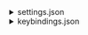 <details>
    <summary>settings.json</summary>
    <p>
    {<br>
    &nbsp;&nbsp;&nbsp;&nbsp;/* Extentions Settings*/<br>
    &nbsp;&nbsp;&nbsp;&nbsp;<br>
    &nbsp;&nbsp;&nbsp;&nbsp;// Prettier - Code formatter (Auto Apply on Save).<br>
    &nbsp;&nbsp;&nbsp;&nbsp;"editor.formatOnSave": false,<br>
    &nbsp;&nbsp;&nbsp;&nbsp;"[javascript]": {<br>
    &nbsp;&nbsp;&nbsp;&nbsp;&nbsp;&nbsp;&nbsp;&nbsp;"editor.formatOnSave": true,<br>
    &nbsp;&nbsp;&nbsp;&nbsp;&nbsp;&nbsp;&nbsp;&nbsp;"editor.defaultFormatter": "esbenp.prettier-vscode"<br>
    &nbsp;&nbsp;&nbsp;&nbsp;},<br>
    &nbsp;&nbsp;&nbsp;&nbsp;<br>
    &nbsp;&nbsp;&nbsp;&nbsp;// Auto Rename Tag (Rename Tags).<br>
    &nbsp;&nbsp;&nbsp;&nbsp;"auto-rename-tag.activationOnLanguage": [<br>
    &nbsp;&nbsp;&nbsp;&nbsp;&nbsp;&nbsp;&nbsp;&nbsp;"html", "xml", "json"<br>
    &nbsp;&nbsp;&nbsp;&nbsp;],<br>
    &nbsp;&nbsp;&nbsp;&nbsp;<br>
    &nbsp;&nbsp;&nbsp;&nbsp;// GitLens.<br>
    &nbsp;&nbsp;&nbsp;&nbsp;"gitlens.hovers.currentLine.over": "line",<br>
    &nbsp;&nbsp;&nbsp;&nbsp;"gitlens.currentLine.enabled": false,<br>
    &nbsp;&nbsp;&nbsp;&nbsp;"gitlens.codeLens.enabled": false,<br>
    &nbsp;&nbsp;&nbsp;&nbsp;// Confirm before synchronizing git repositories<br>
    &nbsp;&nbsp;&nbsp;&nbsp;"git.confirmSync": false,<br>
    &nbsp;&nbsp;&nbsp;&nbsp;// Auto fetch from git repositories<br>
    &nbsp;&nbsp;&nbsp;&nbsp;"git.autofetch": true,<br>
    &nbsp;&nbsp;&nbsp;&nbsp;<br>
    &nbsp;&nbsp;&nbsp;&nbsp;// Material Icon Theme (Icons).<br>
    &nbsp;&nbsp;&nbsp;&nbsp;"workbench.iconTheme": "material-icon-theme",<br>
    &nbsp;&nbsp;&nbsp;&nbsp;<br>
    &nbsp;&nbsp;&nbsp;&nbsp;// Fluent Icons (Icons).<br>
    &nbsp;&nbsp;&nbsp;&nbsp;"workbench.productIconTheme": "fluent-icons",<br>
    &nbsp;&nbsp;&nbsp;&nbsp;<br>
    &nbsp;&nbsp;&nbsp;&nbsp;// One Dark Pro (Theme).<br>
    &nbsp;&nbsp;&nbsp;&nbsp;"workbench.colorTheme": "One Dark Pro Darker",<br>
    &nbsp;&nbsp;&nbsp;&nbsp;"workbench.preferredDarkColorTheme": "One Dark Pro Darker",<br>
    &nbsp;&nbsp;&nbsp;&nbsp;"workbench.preferredLightColorTheme": "One Dark Pro Darker",<br>
    &nbsp;&nbsp;&nbsp;&nbsp;"workbench.preferredHighContrastColorTheme": "One Dark Pro Darker",<br>
    &nbsp;&nbsp;&nbsp;&nbsp;"workbench.preferredHighContrastLightColorTheme": "One Dark Pro Darker",<br>
    &nbsp;&nbsp;&nbsp;&nbsp;<br>
    &nbsp;&nbsp;&nbsp;&nbsp;/* VSCode Font */<br>
    &nbsp;&nbsp;&nbsp;&nbsp;<br>
    &nbsp;&nbsp;&nbsp;&nbsp;// Controls the font in the editor.<br>
    &nbsp;&nbsp;&nbsp;&nbsp;"editor.fontFamily": "consolas",<br>
    &nbsp;&nbsp;&nbsp;&nbsp;"editor.fontSize": 16,<br>
    &nbsp;&nbsp;&nbsp;&nbsp;// Controls the font for CodeLens.<br>
    &nbsp;&nbsp;&nbsp;&nbsp;"editor.codeLensFontFamily": "Consolas",<br>
    &nbsp;&nbsp;&nbsp;&nbsp;"editor.codeLensFontSize": 16,<br>
    &nbsp;&nbsp;&nbsp;&nbsp;// Controls the font in the debug console.<br>
    &nbsp;&nbsp;&nbsp;&nbsp;"debug.console.fontFamily": "Consolas",<br>
    &nbsp;&nbsp;&nbsp;&nbsp;"debug.console.fontSize": 16,<br>
    &nbsp;&nbsp;&nbsp;&nbsp;// Controls the font for the terminal.<br>
    &nbsp;&nbsp;&nbsp;&nbsp;"terminal.integrated.fontFamily": "Consolas",<br>
    &nbsp;&nbsp;&nbsp;&nbsp;"terminal.integrated.fontSize": 16,<br>
    &nbsp;&nbsp;&nbsp;&nbsp;// Controls the Font for Input Messages.<br>
    &nbsp;&nbsp;&nbsp;&nbsp;"scm.inputFontFamily": "Consolas",<br>
    &nbsp;&nbsp;&nbsp;&nbsp;"scm.inputFontSize": 16,<br>
    &nbsp;&nbsp;&nbsp;&nbsp;// Controls the font of inlay hints in the editor.<br>
    &nbsp;&nbsp;&nbsp;&nbsp;"editor.inlayHints.fontFamily": "Consolas",<br>
    &nbsp;&nbsp;&nbsp;&nbsp;"editor.inlayHints.fontSize": 16,<br>
    &nbsp;&nbsp;&nbsp;&nbsp;// Controls the font used in the Markdown preview.<br>
    &nbsp;&nbsp;&nbsp;&nbsp;"markdown.preview.fontFamily": "Consolas",<br>
    &nbsp;&nbsp;&nbsp;&nbsp;"markdown.preview.fontSize": 16,<br>
    &nbsp;&nbsp;&nbsp;&nbsp;// controls the font for the output text for notebook cells.<br>
    &nbsp;&nbsp;&nbsp;&nbsp;"notebook.outputFontFamily": "Consolas",<br>
    &nbsp;&nbsp;&nbsp;&nbsp;"notebook.outputFontSize": 16,<br>
    &nbsp;&nbsp;&nbsp;&nbsp;<br>
    &nbsp;&nbsp;&nbsp;&nbsp;/* VSCode Settings */<br>
    &nbsp;&nbsp;&nbsp;&nbsp;<br>
    &nbsp;&nbsp;&nbsp;&nbsp;// Controls the minimap<br>
    &nbsp;&nbsp;&nbsp;&nbsp;"editor.minimap.enabled": false,<br>
    &nbsp;&nbsp;&nbsp;&nbsp;"editor.minimap.scale": 2,<br>
    &nbsp;&nbsp;&nbsp;&nbsp;// Controls the option to use vscode built-in auto rename tag.<br>
    &nbsp;&nbsp;&nbsp;&nbsp;"editor.linkedEditing": false,<br>
    &nbsp;&nbsp;&nbsp;&nbsp;// Controls the option to show path folders for Files.<br>
    &nbsp;&nbsp;&nbsp;&nbsp;"breadcrumbs.enabled": false,<br>
    &nbsp;&nbsp;&nbsp;&nbsp;// Controls the option to preview files insted of opening them.<br>
    &nbsp;&nbsp;&nbsp;&nbsp;"workbench.editor.enablePreview": false,<br>
    &nbsp;&nbsp;&nbsp;&nbsp;// Controls the side bar location.<br>
    &nbsp;&nbsp;&nbsp;&nbsp;"workbench.sideBar.location": "right",<br>
    &nbsp;&nbsp;&nbsp;&nbsp;// Controls whether the editor shows CodeLens.<br>
    &nbsp;&nbsp;&nbsp;&nbsp;"diffEditor.codeLens": true,<br>
    &nbsp;&nbsp;&nbsp;&nbsp;// Controls the position of snippets suggetions.<br>
    &nbsp;&nbsp;&nbsp;&nbsp;"editor.snippetSuggestions": "top",<br>
    &nbsp;&nbsp;&nbsp;&nbsp;// If true, then Emmet suggestions will show up as snippets allowing you to order them as per "editor.snippetSuggestions" setting.<br>
    &nbsp;&nbsp;&nbsp;&nbsp;"emmet.showSuggestionsAsSnippets": true,<br>
    &nbsp;&nbsp;&nbsp;&nbsp;// Controls if vscode should add a final line when saving files.<br>
    &nbsp;&nbsp;&nbsp;&nbsp;"files.insertFinalNewline": true,<br>
    &nbsp;&nbsp;&nbsp;&nbsp;// Controls the ability to wrap vscpde tabs.<br>
    &nbsp;&nbsp;&nbsp;&nbsp;"workbench.editor.wrapTabs": true,<br>
    &nbsp;&nbsp;&nbsp;&nbsp;// Controls the ability to confirm exit command before closing vscode<br>
    &nbsp;&nbsp;&nbsp;&nbsp;"window.confirmBeforeClose": "never",<br>
    &nbsp;&nbsp;&nbsp;&nbsp;// Controls when the startup prompt to trust a workspace is shown.  <br>
    &nbsp;&nbsp;&nbsp;&nbsp;"security.workspace.trust.startupPrompt": "always",<br>
    &nbsp;&nbsp;&nbsp;&nbsp;// Controls whether the editor shows white spaces or how.<br>
    &nbsp;&nbsp;&nbsp;&nbsp;"editor.renderWhitespace": "boundary",<br>
    &nbsp;&nbsp;&nbsp;&nbsp;// Controls the startup of vscode<br>
    &nbsp;&nbsp;&nbsp;&nbsp;"window.restoreWindows": "folders",<br>
    &nbsp;&nbsp;&nbsp;&nbsp;"workbench.startupEditor": "newUntitledFile",<br>
    &nbsp;&nbsp;&nbsp;&nbsp;// Controls the button to use the multi cursor <br>
    &nbsp;&nbsp;&nbsp;&nbsp;"editor.multiCursorModifier": "ctrlCmd",<br>
    &nbsp;&nbsp;&nbsp;&nbsp;// Controls whether the editor should wrap words or how.<br>
    &nbsp;&nbsp;&nbsp;&nbsp;"editor.wordWrap": "on",<br>
    &nbsp;&nbsp;&nbsp;&nbsp;// Controls the option to show hints on new untitled files.<br>
    &nbsp;&nbsp;&nbsp;&nbsp;"workbench.editor.untitled.hint": "text",<br>
    &nbsp;&nbsp;&nbsp;&nbsp;// Controls the number of spaces a tab is equal to.<br>
    &nbsp;&nbsp;&nbsp;&nbsp;"editor.tabSize": 4,<br>
    &nbsp;&nbsp;&nbsp;&nbsp;<br>
    &nbsp;&nbsp;&nbsp;&nbsp;/* VSCode Terminal */<br>
    &nbsp;&nbsp;&nbsp;&nbsp;<br>
    &nbsp;&nbsp;&nbsp;&nbsp;// Add Bash as a vscode terminal<br>
    &nbsp;&nbsp;&nbsp;&nbsp;"terminal.integrated.profiles.windows":{<br>
    &nbsp;&nbsp;&nbsp;&nbsp;&nbsp;&nbsp;&nbsp;&nbsp;"GitBash":{<br>
    &nbsp;&nbsp;&nbsp;&nbsp;&nbsp;&nbsp;&nbsp;&nbsp;&nbsp;&nbsp;&nbsp;&nbsp;"path":"S:\\Programming\\Tools\\Git\\bin\\bash.exe"}<br>
    &nbsp;&nbsp;&nbsp;&nbsp;&nbsp;&nbsp;&nbsp;&nbsp;},<br>
    &nbsp;&nbsp;&nbsp;&nbsp;// Set Bash as the default vs code terminal<br>
    &nbsp;&nbsp;&nbsp;&nbsp;"terminal.integrated.defaultProfile.windows": "GitBash"<br>
    }<br>
    </p>
</details>
<details>
    <summary>keybindings.json</summary>
        <p>
        // Place your key bindings in this file to override the defaultsauto[]<br>
        [<br>
        &nbsp;&nbsp;&nbsp;&nbsp;{<br>
        &nbsp;&nbsp;&nbsp;&nbsp;&nbsp;&nbsp;&nbsp;&nbsp;"key": "shift+oem_2",<br>
        &nbsp;&nbsp;&nbsp;&nbsp;&nbsp;&nbsp;&nbsp;&nbsp;"command": "editor.action.blockComment",<br>
        &nbsp;&nbsp;&nbsp;&nbsp;&nbsp;&nbsp;&nbsp;&nbsp;"when": "editorTextFocus && !editorReadonly"<br>
        &nbsp;&nbsp;&nbsp;&nbsp;},<br>
        &nbsp;&nbsp;&nbsp;&nbsp;{<br>
        &nbsp;&nbsp;&nbsp;&nbsp;&nbsp;&nbsp;&nbsp;&nbsp;"key": "ctrl+/",<br>
        &nbsp;&nbsp;&nbsp;&nbsp;&nbsp;&nbsp;&nbsp;&nbsp;"command": "editor.action.commentLine",<br>
        &nbsp;&nbsp;&nbsp;&nbsp;&nbsp;&nbsp;&nbsp;&nbsp;"when": "editorTextFocus && !editorReadonly"<br>
        &nbsp;&nbsp;&nbsp;&nbsp;},<br>
        &nbsp;&nbsp;&nbsp;&nbsp;{<br>
        &nbsp;&nbsp;&nbsp;&nbsp;&nbsp;&nbsp;&nbsp;&nbsp;"key": "pausebreak",<br>
        &nbsp;&nbsp;&nbsp;&nbsp;&nbsp;&nbsp;&nbsp;&nbsp;"command": "workbench.action.closeFolder",<br>
        &nbsp;&nbsp;&nbsp;&nbsp;&nbsp;&nbsp;&nbsp;&nbsp;"when": "emptyWorkspaceSupport && workbenchState != 'empty'"<br>
        &nbsp;&nbsp;&nbsp;&nbsp;},<br>
        &nbsp;&nbsp;&nbsp;&nbsp;{<br>
        &nbsp;&nbsp;&nbsp;&nbsp;&nbsp;&nbsp;&nbsp;&nbsp;"key": "scrolllock",<br>
        &nbsp;&nbsp;&nbsp;&nbsp;&nbsp;&nbsp;&nbsp;&nbsp;"command": "workbench.action.closeAllEditors"<br>
        &nbsp;&nbsp;&nbsp;&nbsp;},<br>
        &nbsp;&nbsp;&nbsp;&nbsp;{<br>
        &nbsp;&nbsp;&nbsp;&nbsp;&nbsp;&nbsp;&nbsp;&nbsp;"key": "shift+pausebreak",<br>
        &nbsp;&nbsp;&nbsp;&nbsp;&nbsp;&nbsp;&nbsp;&nbsp;"command": "workbench.action.openWorkspace"<br>
        &nbsp;&nbsp;&nbsp;&nbsp;},<br>
        &nbsp;&nbsp;&nbsp;&nbsp;{<br>
        &nbsp;&nbsp;&nbsp;&nbsp;&nbsp;&nbsp;&nbsp;&nbsp;"key": "shift+scrolllock",<br>
        &nbsp;&nbsp;&nbsp;&nbsp;&nbsp;&nbsp;&nbsp;&nbsp;"command": "workbench.action.files.openFolder",<br>
        &nbsp;&nbsp;&nbsp;&nbsp;&nbsp;&nbsp;&nbsp;&nbsp;"when": "openFolderWorkspaceSupport"<br>
        &nbsp;&nbsp;&nbsp;&nbsp;}<br>
        ]<br>
    </p>
</details>
